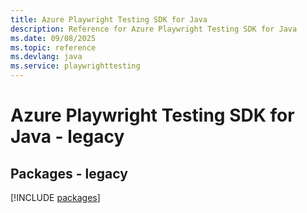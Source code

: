 ```yaml
---
title: Azure Playwright Testing SDK for Java
description: Reference for Azure Playwright Testing SDK for Java
ms.date: 09/08/2025
ms.topic: reference
ms.devlang: java
ms.service: playwrighttesting
---
```

# Azure Playwright Testing SDK for Java - legacy
## Packages - legacy
[!INCLUDE [packages](playwright-testing-index.md)]
